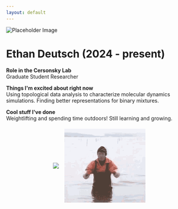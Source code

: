 ```yaml
---
layout: default
---
```


<head>
<style>
.profile-container {
 display: flex;
 flex-direction: row;
 flex-wrap: wrap;
 justify-content: center;
 align-items: center;
 gap: 15px 15px;
 max-width: 100%;
 margin-left: auto;
 margin-right: auto;
 margin-top: 20px;
 margin-bottom: 20px;
}
.extra {
 object-fit: cover;
 text-align: center;
 max-width: 20em;
 max-height: 24em;
}
.profile {
 width: 32em;
 height: 32em;
 object-fit: cover;
}

@media print, screen and (max-width: 720px) {
 .profile {
  width: 100%;
 }
}

</style>
</head>

<!-- Replace `example_student` with your name -->
<img src="/assets/img/ethan_deutsch.png" alt="Placeholder Image" class="center profile">

<!-- Replace `Example Student` with your name and include your start date-->
# **Ethan Deutsch (2024 - present)**

<!-- Choose your title -- feel free to be professionally silly -->
**Role in the Cersonsky Lab**\
Graduate Student Researcher

<!-- Name at least one research topic amongst this list -->
**Things I'm excited about right now**\
Using topological data analysis to characterize molecular dynamics simulations. 
Finding better representations for binary mixtures.

<!-- Ultimately, we'll use this section to
     include papers and talks, and contributions
     But for now put whatever you want -->
**Cool stuff I've done**\
Weightlifting and spending time outdoors!
Still learning and growing.


<!-- If you have photos you would like to exhibit,
     save them as `/assets/member_images/your_name_photo_#.png`
     and replace example_student below -->

<div class="profile-container">
<div>
<img src='/assets/img/ethan_deutsch_1.png' class="extra"> 
</div>
<div>
<img src='/assets/img/ethan_deutsch_2.GIF' class="extra">
</div>
</div>
